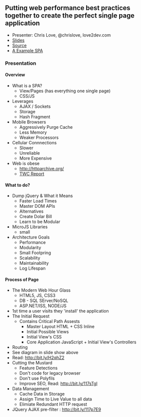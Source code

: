 ## Putting web performance best practices together to create the perfect single page application

* Presenter: Chris Love, @chrislove, love2dev.com
* [Slides](http://slideshare.net/docluv)
* [Source](http://github.com/docluv)
* [A Example SPA](http://fastfurniture.love2dev.com/)

### Presentation

#### Overview
* What is a SPA?
   - View/Pages (has everything one single page)
   - CSS/JS
* Leverages
   - AJAX / Sockets
   - Storage
   - Hash Fragment
* Mobile Browsers
   - Aggressively Purge Cache
   - Less Memory
   - Weaker Processors
* Cellular Connnections
   - Slower
   - Unreliable
   - More Expensive
* Web is obese
   - http://httparchive.org/
   - [TWC Report](http://httparchive.org/viewsite.php?pageid=26847032)

#### What to do?

* Dump jQuery & What it Means
   - Faster Load Times
   - Master DOM APIs
   - Alternatives
   - Create Dolar Bill
   - Learn to be Modular
* MicroJS Libraries
   - small
* Architecture Goals
   - Performance
   - Modularity
   - Small Footpring
   - Scalability
   - Maintainability
   - Log Lifespan

#### Process of Page

* The Modern Web Hour Glass
   - HTML5, JS, CSS3
   - DB - SQL SErver/NoSQL
   - ASP.NET/ISS, NODE/JS
* 1st time a user visits they 'install' the application
* The Initial Request
   - Contains Critical Path Assests
      + Master Layout HTML + CSS Inline
      + Initial Possible Views
      + Initial View's CSS
      + Core Application JavaScript + Initial View's Controllers
* Routing
* See diagram in slide show above
* Read: http://bit.ly/H2qhZ2
* Cutting the Mustard
   - Feature Detections
   - Don't code for legacy browser
   - Don't use Polyfils
   - Improve SEO, Read: http://bit.ly/117sTgl
* Data Management
   - Cache Data in Storage
   - Assign Time to Live Value to all data
   - Elimiate Redundant HTTP request
* JQuery AJAX pre-filter : http://bit.ly/117p7E9
